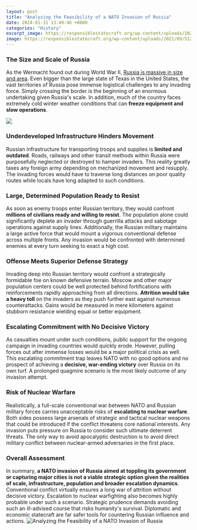 ```yaml
---
layout: post
title: "Analyzing the Feasibility of a NATO Invasion of Russia"
date: 2024-01-31 13:49:46 +0000
categories: "History"
excerpt_image: https://responsiblestatecraft.org/wp-content/uploads/2021/09/51269449735_1bcd960708_o-scaled.jpg
image: https://responsiblestatecraft.org/wp-content/uploads/2021/09/51269449735_1bcd960708_o-scaled.jpg
---
```


### The Size and Scale of Russia 
As the Wermacht found out during World War II, [Russia is massive in size and area](https://fistore.mysenprints.com/collection/aberle). Even bigger than the large state of Texas in the United States, the vast territories of Russia pose immense logistical challenges to any invading force. Simply crossing the border is the beginning of an enormous undertaking given Russia's scale. In addition, much of the country faces extremely cold winter weather conditions that can **freeze equipment and slow operations**. 

![](https://s.yimg.com/ny/api/res/1.2/QlEaDFPLF2pfzlVONNIcsw--/YXBwaWQ9aGlnaGxhbmRlcjt3PTEyMDA7aD0xMTE4/http://globalfinance.zenfs.com/en_us/Finance/US_AFTP_SILICONALLEY_H_LIVE/This_one_map_shows_the-59716b98cf8ce6d2ee8f87df2818e9fe)
### Underdeveloped Infrastructure Hinders Movement  
Russian infrastructure for transporting troops and supplies is **limited and outdated**. Roads, railways and other transit methods within Russia were purposefully neglected or destroyed to hamper invaders. This reality greatly taxes any foreign army depending on mechanized movement and resupply. The invading forces would have to traverse long distances on poor quality routes while locals have long adapted to such conditions.
### Large, Determined Population Ready to Resist
As soon as enemy troops enter Russian territory, they would confront **millions of civilians ready and willing to resist**. The population alone could significantly deplete an invader through guerrilla attacks and sabotage operations against supply lines. Additionally, the Russian military maintains a large active force that would mount a vigorous conventional defense across multiple fronts. Any invasion would be confronted with determined enemies at every turn seeking to exact a high cost. 
### Offense Meets Superior Defense Strategy  
Invading deep into Russian territory would confront a strategically formidable foe on known defensive terrain. Moscow and other major population centers could be well protected behind fortifications with reinforcements rapidly approaching from all directions. **Attrition would take a heavy toll** on the invaders as they push further east against numerous counterattacks. Gains would be measured in mere kilometers against stubborn resistance wielding equal or better equipment. 
### Escalating Commitment with No Decisive Victory  
As casualties mount under such conditions, public support for the ongoing campaign in invading countries would quickly erode. However, pulling forces out after immense losses would be a major political crisis as well. This escalating commitment trap leaves NATO with no good options and no prospect of achieving a **decisive, war-ending victory** over Russia on its own turf. A prolonged quagmire scenario is the most likely outcome of any invasion attempt.
### Risk of Nuclear Warfare 
Realistically, a full-scale conventional war between NATO and Russian military forces carries unacceptable risks of **escalating to nuclear warfare**. Both sides possess large arsenals of strategic and tactical nuclear weapons that could be introduced if the conflict threatens core national interests. Any invasion puts pressure on Russia to consider such ultimate deterrent threats. The only way to avoid apocalyptic destruction is to avoid direct military conflict between nuclear-armed adversaries in the first place.
### Overall Assessment
In summary, **a NATO invasion of Russia aimed at toppling its government or capturing major cities is not a viable strategic option given the realities of scale, infrastructure, population and broader escalation dynamics**. Conventional conflict virtually ensures a long war of attrition without decisive victory. Escalation to nuclear warfighting also becomes highly probable under such a scenario. Strategic prudence demands avoiding such an ill-advised course that risks humanity's survival. Diplomatic and economic statecraft are far safer tools for countering Russian influence and actions.
![Analyzing the Feasibility of a NATO Invasion of Russia](https://responsiblestatecraft.org/wp-content/uploads/2021/09/51269449735_1bcd960708_o-scaled.jpg)